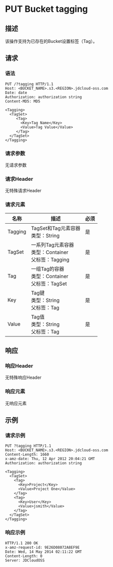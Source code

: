 # PUT Bucket tagging

## 描述

该操作支持为已存在的Bucket设置标签（Tag）。

## 请求
### 语法
```HTTP
PUT /?tagging HTTP/1.1
Host: <BUCKET_NAME>.s3.<REGION>.jdcloud-oss.com
Date: date
Authorization: authorization string
Content-MD5: MD5
 
<Tagging>
  <TagSet>
     <Tag>
       <Key>Tag Name</Key>
       <Value>Tag Value</Value>
     </Tag>
  </TagSet>
</Tagging>
```

### 请求参数

无请求参数

### 请求Header

无特殊请求Header

### 请求元素

名称|描述|必须
---|---|---
Tagging|TagSet和Tag元素容器<br>类型：String|是
TagSet|一系列Tag元素容器<br>类型：Container<br>父标签：Tagging|是
Tag|一组Tag的容器<br>类型：Container<br>父标签：TagSet|是
Key|Tag键<br>类型：String<br>父标签：Tag|是
Value|Tag值<br>类型：String<br>父标签：Tag|是

## 响应
### 响应Header
无特殊响应Header
### 响应元素
无响应元素

## 示例
### 请求示例
```HTTP
PUT ?tagging HTTP/1.1
Host: <BUCKET_NAME>.s3.<REGION>.jdcloud-oss.com
Content-Length: 1660
x-amz-date: Thu, 12 Apr 2012 20:04:21 GMT
Authorization: authorization string

<Tagging>
  <TagSet>
    <Tag>
      <Key>Project</Key>
      <Value>Project One</Value>
    </Tag>
    <Tag>
      <Key>User</Key>
      <Value>jsmith</Value>
    </Tag>
  </TagSet>
</Tagging>
```
### 响应示例
```HTTP
HTTP/1.1 200 OK
x-amz-request-id: 9E26D08072A8EF9E
Date: Wed, 14 May 2014 02:11:22 GMT
Content-Length: 0
Server: JDCloudOSS
```







